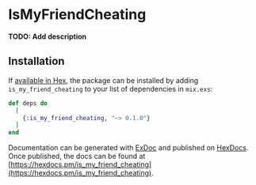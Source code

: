 # IsMyFriendCheating

**TODO: Add description**

## Installation

If [available in Hex](https://hex.pm/docs/publish), the package can be installed
by adding `is_my_friend_cheating` to your list of dependencies in `mix.exs`:

```elixir
def deps do
  [
    {:is_my_friend_cheating, "~> 0.1.0"}
  ]
end
```

Documentation can be generated with [ExDoc](https://github.com/elixir-lang/ex_doc)
and published on [HexDocs](https://hexdocs.pm). Once published, the docs can
be found at [https://hexdocs.pm/is_my_friend_cheating](https://hexdocs.pm/is_my_friend_cheating).

